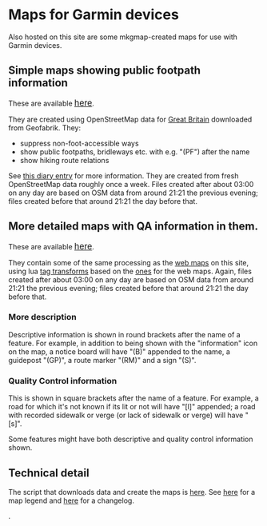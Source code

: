 # Maps for Garmin devices

Also hosted on this site are some mkgmap-created maps for use with Garmin devices.

## Simple maps showing public footpath information

These are available <span style="font-size:larger;">[here](../mkgmap_maps/ajt2/)</span>.

They are created using OpenStreetMap data for [Great Britain](http://download.geofabrik.de/europe/great-britain.html) downloaded from Geofabrik.  They:

* suppress non-foot-accessible ways
* show public footpaths, bridleways etc. with e.g. "(PF") after the name
* show hiking route relations

See [this diary entry](https://www.openstreetmap.org/user/SomeoneElse/diary/400106) for more information.  They are created from fresh OpenStreetMap data roughly once a week.  Files created after about 03:00 on any day are based on OSM data from around 21:21 the previous evening; files created before that around 21:21 the day before that.

## More detailed maps with QA information in them.

These are available <span style="font-size:larger;">[here](../mkgmap_maps/ajt03/)</span>.

They contain some of the same processing as the [web maps](map.html) on this site, using lua [tag transforms](https://github.com/SomeoneElseOSM/mkgmap_style_ajt/blob/master/transform_03.lua) based on the [ones](https://github.com/SomeoneElseOSM/SomeoneElse-style/blob/master/style.lua) for the web maps.  Again, files created after about 03:00 on any day are based on OSM data from around 21:21 the previous evening; files created before that around 21:21 the day before that.

### More description

Descriptive information is shown in round brackets after the name of a feature.  For example, in addition to being shown with the "information" icon on the map, a notice board will have "(B)" appended to the name, a guidepost "(GP)", a route marker "(RM)" and a sign "(S)".

### Quality Control information

This is shown in square brackets after the name of a feature.  For example, a road for which it's not known if its lit or not will have "[l]" appended; a road with recorded sidewalk or verge (or lack of sidewalk or verge) will have "[s]".

Some features might have both descriptive and quality control information shown.

## Technical detail

The script that downloads data and create the maps is [here](https://github.com/SomeoneElseOSM/mkgmap_style_ajt/blob/master/garmin_map_etrex_03.sh).  See [here](legend_mkgmap.html) for a map legend and [here](changelog_mkgmap.html) for a changelog.

.
